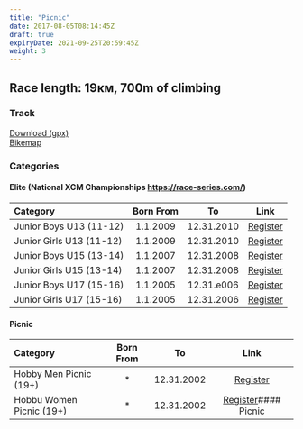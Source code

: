```yaml
---
title: "Picnic"
date: 2017-08-05T08:14:45Z
draft: true
expiryDate: 2021-09-25T20:59:45Z
weight: 3
---
```


## Race length: 19км, 700m of climbing
### Track  
[Download (gpx)](https://drive.google.com/file/d/1mtRZ3nVulS3SvMtFwTIgwJzj0ww0W7Sr/view?usp=sharing)  
[Bikemap]()  


### Categories
#### Elite (National XCM Championships https://race-series.com/)
Category         | Born From |      To   | Link     
:-----------------|:---------:|:---------:|:-----------:
 Junior Boys U13 (11-12)   | 1.1.2009  | 12.31.2010| [Register](https://forms.gle/smN5Y3T3Qd7m2TYCA)
 Junior Girls U13 (11-12) | 1.1.2009  | 12.31.2010| [Register](https://forms.gle/smN5Y3T3Qd7m2TYCA)
 Junior Boys U15 (13-14)   | 1.1.2007  | 12.31.2008| [Register](https://forms.gle/smN5Y3T3Qd7m2TYCA)
 Junior Girls U15 (13-14) | 1.1.2007  | 12.31.2008| [Register](https://forms.gle/smN5Y3T3Qd7m2TYCA)
 Junior Boys U17 (15-16)   | 1.1.2005  | 12.31.e006| [Register](https://forms.gle/smN5Y3T3Qd7m2TYCA)
 Junior Girls U17 (15-16) | 1.1.2005  | 12.31.2006| [Register](https://forms.gle/smN5Y3T3Qd7m2TYCA)
#### Picnic
Category         | Born From |      To   | Link     
:-----------------|:---------:|:---------:|:-----------:
 Hobby Men Picnic (19+)  |     *     | 12.31.2002| [Register](https://forms.gle/smN5Y3T3Qd7m2TYCA)
 Hobbu Women Picnic  (19+) |     *     | 12.31.2002| [Register](https://forms.gle/smN5Y3T3Qd7m2TYCA)#### Picnic

